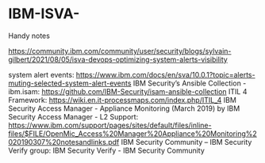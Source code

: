 # IBM-ISVA-
Handy notes 


https://community.ibm.com/community/user/security/blogs/sylvain-gilbert/2021/08/05/isva-devops-optimizing-system-alerts-visibility


system alert events: https://www.ibm.com/docs/en/sva/10.0.1?topic=alerts-muting-selected-system-alert-events
IBM Security’s Ansible Collection - ibm.isam: https://github.com/IBM-Security/isam-ansible-collection
ITIL 4 Framework: https://wiki.en.it-processmaps.com/index.php/ITIL_4
IBM Security Access Manager - Appliance Monitoring (March 2019) by IBM Security Access Manager - L2 Support: https://www.ibm.com/support/pages/sites/default/files/inline-files/$FILE/OpenMic_Access%20Manager%20Appliance%20Monitoring%2020190307%20notesandlinks.pdf
IBM Security Community – IBM Security Verify group: IBM Security Verify - IBM Security Community
 


